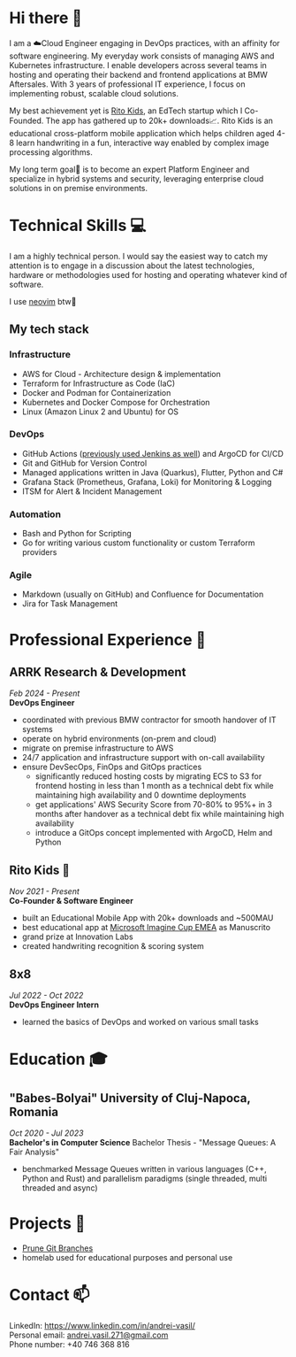 # Hi there 👋
I am a ☁️Cloud Engineer engaging in DevOps practices, with an affinity for software engineering. My everyday work consists of managing AWS and Kubernetes infrastructure. I enable developers across several teams in hosting and operating their backend and frontend applications at BMW Aftersales. With 3 years of professional IT experience, I focus on implementing robust, scalable cloud solutions.

My best achievement yet is [Rito Kids](https://www.ritokids.com/), an EdTech startup which I Co-Founded. The app has gathered up to 20k+ downloads📈. Rito Kids is an educational cross-platform mobile application which helps children aged 4-8 learn handwriting in a fun, interactive way enabled by complex image processing algorithms.

My long term goal🔭 is to become an expert Platform Engineer and specialize in hybrid systems and security, leveraging enterprise cloud solutions in on premise environments.
# Technical Skills 💻
I am a highly technical person. I would say the easiest way to catch my attention is to engage in a discussion about the latest technologies, hardware or methodologies used for hosting and operating whatever kind of software.

I use [neovim](https://neovim.io/) btw📖
## My tech stack
### Infrastructure
- AWS for Cloud - Architecture design & implementation
- Terraform for Infrastructure as Code (IaC)
- Docker and Podman for Containerization
- Kubernetes and Docker Compose for Orchestration
- Linux (Amazon Linux 2 and Ubuntu) for OS
### DevOps
- GitHub Actions ([previously used Jenkins as well](#8x8)) and ArgoCD for CI/CD
- Git and GitHub for Version Control
- Managed applications written in Java (Quarkus), Flutter, Python and C#
- Grafana Stack (Prometheus, Grafana, Loki) for Monitoring & Logging
- ITSM for Alert & Incident Management
### Automation
- Bash and Python for Scripting
- Go for writing various custom functionality or custom Terraform providers
### Agile
- Markdown (usually on GitHub) and Confluence for Documentation
- Jira for Task Management
# Professional Experience 🔧
## ARRK Research & Development
*Feb 2024 - Present* \
**DevOps Engineer**
- coordinated with previous BMW contractor for smooth handover of IT systems
- operate on hybrid environments (on-prem and cloud)
- migrate on premise infrastructure to AWS
- 24/7 application and infrastructure support with on-call availability
- ensure DevSecOps, FinOps and GitOps practices
	- significantly reduced hosting costs by migrating ECS to S3 for frontend hosting in less than 1 month as a technical debt fix while maintaining high availability and 0 downtime deployments
	- get applications' AWS Security Score from 70-80% to 95%+ in 3 months after handover as a technical debt fix while maintaining high availability
	- introduce a GitOps concept implemented with ArgoCD, Helm and Python
## Rito Kids 🐧
*Nov 2021 - Present* \
**Co-Founder & Software Engineer**
- built an Educational Mobile App with 20k+ downloads and ~500MAU
- best educational app at [Microsoft Imagine Cup EMEA](https://techcommunity.microsoft.com/blog/studentdeveloperblog/meet-the-2022-imagine-cup-world-finalists/3242062) as Manuscrito
- grand prize at Innovation Labs
- created handwriting recognition & scoring system
## 8x8
*Jul 2022 - Oct 2022* \
**DevOps Engineer Intern**
- learned the basics of DevOps and worked on various small tasks
# Education 🎓
## "Babes-Bolyai" University of Cluj-Napoca, Romania
*Oct 2020 - Jul 2023* \
**Bachelor's in Computer Science**
Bachelor Thesis - "Message Queues: A Fair Analysis"
- benchmarked Message Queues written in various languages (C++, Python and Rust) and parallelism paradigms (single threaded, multi threaded and async)
# Projects 🔨
- [Prune Git Branches](https://github.com/Andrei-Vasil/prune-git-branches)
- homelab used for educational purposes and personal use
# Contact 📫
LinkedIn: https://www.linkedin.com/in/andrei-vasil/ \
Personal email: andrei.vasil.271@gmail.com \
Phone number: +40 746 368 816

